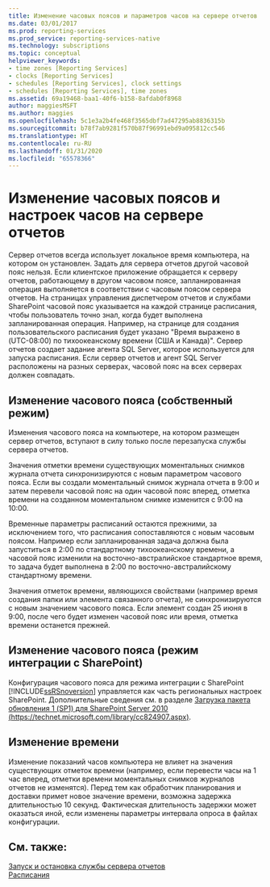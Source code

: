 ```yaml
---
title: Изменение часовых поясов и параметров часов на сервере отчетов | Документы Майкрософт
ms.date: 03/01/2017
ms.prod: reporting-services
ms.prod_service: reporting-services-native
ms.technology: subscriptions
ms.topic: conceptual
helpviewer_keywords:
- time zones [Reporting Services]
- clocks [Reporting Services]
- schedules [Reporting Services], clock settings
- schedules [Reporting Services], time zones
ms.assetid: 69a19468-baa1-40f6-b158-8afdab0f8968
author: maggiesMSFT
ms.author: maggies
ms.openlocfilehash: 5c1e3a2b4fe468f3565dbf7ad47295ab8836315b
ms.sourcegitcommit: b78f7ab9281f570b87f96991ebd9a095812cc546
ms.translationtype: HT
ms.contentlocale: ru-RU
ms.lasthandoff: 01/31/2020
ms.locfileid: "65578366"
---
```

# <a name="change-time-zones-and-clock-settings-on-a-report-server"></a>Изменение часовых поясов и настроек часов на сервере отчетов
  Сервер отчетов всегда использует локальное время компьютера, на котором он установлен. Задать для сервера отчетов другой часовой пояс нельзя. Если клиентское приложение обращается к серверу отчетов, работающему в другом часовом поясе, запланированная операция выполняется в соответствии с часовым поясом сервера отчетов. На страницах управления диспетчером отчетов и службами SharePoint часовой пояс указывается на каждой странице расписания, чтобы пользователь точно знал, когда будет выполнена запланированная операция. Например, на странице для создания пользовательского расписания будет указано "Время выражено в (UTC-08:00) по тихоокеанскому времени (США и Канада)".
Сервер отчетов создает задание агента SQL Server, которое используется для запуска расписания. Если сервер отчетов и агент SQL Server расположены на разных серверах, часовой пояс на всех серверах должен совпадать.
  
## <a name="changing-the-time-zone-native-mode"></a>Изменение часового пояса (собственный режим)  
 Изменения часового пояса на компьютере, на котором размещен сервер отчетов, вступают в силу только после перезапуска службы сервера отчетов.  
  
 Значения отметки времени существующих моментальных снимков журнала отчета синхронизируются с новым параметром часового пояса. Если вы создали моментальный снимок журнала отчета в 9:00 и затем перевели часовой пояс на один часовой пояс вперед, отметка времени на созданном моментальном снимке изменится с 9:00 на 10:00.  
  
 Временные параметры расписаний остаются прежними, за исключением того, что расписания сопоставляются с новым часовым поясом. Например если запланированная задача должна была запуститься в 2:00 по стандартному тихоокеанскому времени, а часовой пояс изменили на восточно-австралийское стандартное время, то задача будет выполнена в 2:00 по восточно-австралийскому стандартному времени.  
  
 Значения отметок времени, являющихся свойствами (например время создания папки или элемента связанного отчета), не синхронизируются с новым значением часового пояса. Если элемент создан 25 июня в 9:00, после чего будет изменен часовой пояс или время, отметка времени останется прежней.  
  
## <a name="changing-the-time-zone-sharepoint-mode"></a>Изменение часового пояса (режим интеграции с SharePoint)  
 Конфигурация часового пояса для режима интеграции с SharePoint [!INCLUDE[ssRSnoversion](../../includes/ssrsnoversion-md.md)] управляется как часть региональных настроек SharePoint. Дополнительные сведения см. в разделе [Загрузка пакета обновления 1 (SP1) для SharePoint Server 2010 (https://technet.microsoft.com/library/cc824907.aspx)](https://technet.microsoft.com/library/cc824907.aspx).  
  
## <a name="changing-the-clock-settings"></a>Изменение времени  
 Изменение показаний часов компьютера не влияет на значения существующих отметок времени (например, если перевести часы на 1 час вперед, отметки времени моментальных снимков журналов отчетов не изменятся). Перед тем как обработчик планирования и доставки примет новое значение времени, возможна задержка длительностью 10 секунд. Фактическая длительность задержки может оказаться иной, если изменены параметры интервала опроса в файлах конфигурации.  
  
## <a name="see-also"></a>См. также:  
 [Запуск и остановка службы сервера отчетов](../../reporting-services/report-server/start-and-stop-the-report-server-service.md)   
 [Расписания](../../reporting-services/subscriptions/schedules.md)  
  
  
